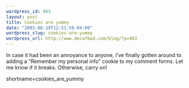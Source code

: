 ```yaml
--- 
wordpress_id: 463
layout: post
title: Cookies are yummy
date: "2003-08-19T12:51:56-04:00"
wordpress_slug: cookies-are-yummy
wordpress_url: http://www.decafbad.com/blog/?p=463
---
```

<p>In case it had been an annoyance to anyone, I&#8217;ve finally gotten around to adding a &#8220;Remember my personal info&#8221; cookie to my comment forms.  Let me know if it breaks.  Otherwise, carry on!</p>
<!--more-->
shortname=cookies_are_yummy
